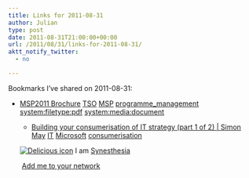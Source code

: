 ```yaml
---
title: Links for 2011-08-31
author: Julian
type: post
date: 2011-08-31T21:00:00+00:00
url: /2011/08/31/links-for-2011-08-31/
aktt_notify_twitter:
  - no

---
```

Bookmarks I&#8217;ve shared on 2011-08-31:

  * [MSP2011 Brochure][1] 
    [TSO][2] [MSP][3] [programme_management][4] [system:filetype:pdf][5] [system:media:document][6] </li> 
    
      * [Building your consumerisation of IT strategy (part 1 of 2) | Simon May][7] 
        [IT][8] [Microsoft][9] [consumerisation][10] </li> </ul> 
        
        <p class="deliciouslink">
          <a href="https://del.icio.us/synesthesia" title="See all my bookmarks on del.icio.us"><img src="https://www.synesthesia.co.uk/images/deliciousicon.jpg" alt="Delicious icon" /></a>&nbsp;I am <a href="https://del.icio.us/synesthesia" title="See all my bookmarks on del.icio.us">Synesthesia</a>
        </p>
        
        <p class="deliciouslink">
          <a href="https://del.icio.us/network?add=synesthesia" title="Add me to your del.icio.us network"><img src="https://www.synesthesia.co.uk/images/add.gif" alt="" /></a>&nbsp;<a href="https://del.icio.us/network?add=synesthesia" title="Add me to your del.icio.us network">Add me to your network</a>
        </p>

 [1]: https://aspireeurope.files.wordpress.com/2011/07/msp_overview_brochure.pdf
 [2]: https://www.delicious.com/synesthesia/TSO
 [3]: https://www.delicious.com/synesthesia/MSP
 [4]: https://www.delicious.com/synesthesia/programme_management
 [5]: https://www.delicious.com/synesthesia/system%3Afiletype%3Apdf
 [6]: https://www.delicious.com/synesthesia/system%3Amedia%3Adocument
 [7]: https://simon-may.com/uk-technet/building-your-consumerisation-of-it-strategy-part-1-of-2
 [8]: https://www.delicious.com/synesthesia/IT
 [9]: https://www.delicious.com/synesthesia/Microsoft
 [10]: https://www.delicious.com/synesthesia/consumerisation
